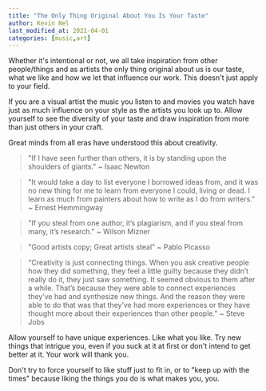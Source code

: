 ```yaml
---
title: "The Only Thing Original About You Is Your Taste"
author: Kevin Nel
last_modified_at: 2021-04-01
categories: [music,art]
---
```


Whether it's intentional or not, we all take inspiration from other people/things and as artists the only thing original about us is our taste, what we like and how we let that influence our work.
This doesn't just apply to your field.

If you are a visual artist the music you listen to and movies you watch have just as much influence on your style as the artists you look up to.
Allow yourself to see the diversity of your taste and draw inspiration from more than just others in your craft.

Great minds from all eras have understood this about creativity.

> "If I have seen further than others, it is by standing upon the shoulders of giants." ~ Isaac Newton

> "It would take a day to list everyone I borrowed ideas from, and it was no new thing for me to learn from everyone I could, living or dead. I learn as much from painters about how to write as I do from writers." ~ Ernest Hemmingway

> "If you steal from one author, it’s plagiarism, and if you steal from many, it’s research." ~ Wilson Mizner

> "Good artists copy; Great artists steal" ~ Pablo Picasso

> "Creativity is just connecting things. When you ask creative people how they did something, they feel a little guilty because they didn’t really do it, they just saw something. It seemed obvious to them after a while. That’s because they were able to connect experiences they’ve had and synthesize new things. And the reason they were able to do that was that they’ve had more experiences or they have thought more about their experiences than other people." ~ Steve Jobs

Allow yourself to have unique experiences.
Like what you like.
Try new things that intrigue you, even if you suck at it at first or don't intend to get better at it.
Your work will thank you.

Don't try to force yourself to like stuff just to fit in, or to "keep up with the times" because liking the things you do is what makes you, you.
